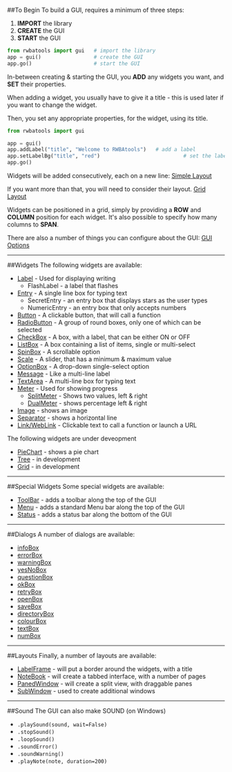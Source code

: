 ##To Begin
To build a GUI, requires a minimum of three steps:

1) **IMPORT** the library  
2) **CREATE** the GUI  
3) **START** the GUI  

```python
from rwbatools import gui   # import the library
app = gui()                 # create the GUI
app.go()                    # start the GUI  
```
In-between creating & starting the GUI, you **ADD** any widgets you want, and **SET** their properties.  

When adding a widget, you usually have to give it a title - this is used later if you want to change the widget.  

Then, you set any appropriate properties, for the widget, using its title.

```python
from rwbatools import gui

app = gui()
app.addLabel("title", "Welcome to RWBAtools")   # add a label
app.setLabelBg("title", "red")                           # set the label's background to be red
app.go()
```

Widgets will be added consecutively, each on a new line:
[Simple Layout](Layout#simple-layout)

If you want more than that, you will need to consider their layout.
[Grid Layout](Layout#grid-layout)

Widgets can be positioned in a grid, simply by providing a **ROW** and **COLUMN** position for each widget. It's also possible to specify how many columns to **SPAN**.

There are also a number of things you can configure about the GUI:
[GUI Options](GuiOptions)

---
##Widgets
The following widgets are available:

* [Label](Widgets#label) - Used for displaying writing
    * FlashLabel - a label that flashes
* [Entry](Widgets#entry) - A single line box for typing text
    * SecretEntry - an entry box that displays stars as the user types
    * NumericEntry - an entry box that only accepts numbers
* [Button](Widgets#button) - A clickable button, that will call a function
* [RadioButton](Widgets#radiobutton) - A group of round boxes, only one of which can be selected
* [CheckBox](Widgets#checkbox) - A box, with a label, that can be either ON or OFF
* [ListBox](Widgets#listbox) - A box containing a list of items, single or multi-select
* [SpinBox](Widgets#spinbox) - A scrollable option
* [Scale](Widgets#scale) - A slider, that has a minimum & maximum value
* [OptionBox](Widgets#optionbox) - A drop-down single-select option
* [Message](Widgets#message) - Like a multi-line label
* [TextArea](Widgets#textarea) - A multi-line box for typing text
* [Meter](Widgets#meter) - Used for showing progress
    * [SplitMeter](Widgets#splitmeter) - Shows two values, left & right
    * [DualMeter](Widgets#dualmeter) - shows percentage left & right
* [Image](Widgets#image) - shows an image
* [Separator](Widgets#separator) - shows a horizontal line
* [Link/WebLink](Widgets#linkweblink) - Clickable text to call a function or launch a URL

The following widgets are under deveopment

* [PieChart](devWidgets#piechart) - shows a pie chart
* [Tree](devWidgets#tree) - in development
* [Grid](devWidgets#grid) - in development

---
##Special Widgets
Some special widgets are available:

* [ToolBar](Toolbars#toolbar) - adds a toolbar along the top of the GUI
* [Menu](Toolbars#menu) - adds a standard Menu bar along the top of the GUI
* [Status](Toolbars#status) - adds a status bar along the bottom of the GUI

---
##Dialogs
A number of dialogs are available:

* [infoBox](Dialogs#infobox)
* [errorBox](Dialogs#errorbox)
* [warningBox](Dialogs#warningbox)
* [yesNoBox](Dialogs#yesnobox)
* [questionBox](Dialogs#questionbox)
* [okBox](Dialogs#okbox)
* [retryBox](Dialogs#retrybox)
* [openBox](Dialogs#openbox)
* [saveBox](Dialogs#savebox)
* [directoryBox](Dialogs#directorybox)
* [colourBox](Dialogs#colourbox)
* [textBox](Dialogs#textbox)
* [numBox](Dialogs#numbox)

---
##Layouts
Finally, a number of layouts are available:

* [LabelFrame](Layout#labelframe) - will put a border around the widgets, with a title
* [NoteBook](Layout#notebook) - will create a tabbed interface, with a number of pages
* [PanedWindow](Layout#panedwindow) - will create a split view, with draggable panes
* [SubWindow](Layout#subwindow) - used to create additional windows

---
##Sound
The GUI can also make SOUND (on Windows)

* `.playSound(sound, wait=False)`
* `.stopSound()`
* `.loopSound()`
* `.soundError()`
* `.soundWarning()`
* `.playNote(note, duration=200)`

